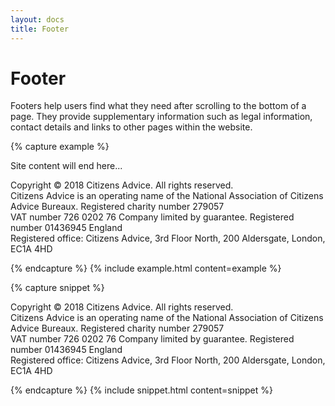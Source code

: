 ```yaml
---
layout: docs
title: Footer
---
```


# Footer

Footers help users find what they need after scrolling to the bottom of a page. They provide supplementary information such as legal information, contact details and links to other pages within the website.

{% capture example %}
<main>Site content will end here...</main>

<footer class="cmt-4 p-7 relative bg-blue-light w-full mt-7">
  <p class="mb-0 black">
    Copyright &copy; 2018 Citizens Advice. All rights reserved.<br>
    Citizens Advice is an operating name of the National Association of Citizens Advice Bureaux. Registered charity number 279057<br>
    VAT number 726 0202 76 Company limited by guarantee. Registered number 01436945 England <br>
    Registered office: Citizens Advice, 3rd Floor North, 200 Aldersgate, London, EC1A 4HD
  </p>
</footer>
{% endcapture %}
{% include example.html content=example %}

{% capture snippet %}
<footer class="cmt-4 p-7 relative bg-blue-light w-full mt-7">
  <div class="c-wrap">
    <p class="mb-0 black">
      Copyright &copy; 2018 Citizens Advice. All rights reserved.<br>
      Citizens Advice is an operating name of the National Association of Citizens Advice Bureaux. Registered charity number 279057 <br>
      VAT number 726 0202 76 Company limited by guarantee. Registered number 01436945 England<br>
      Registered office: Citizens Advice, 3rd Floor North, 200 Aldersgate, London, EC1A 4HD
    </p>
  </div>
</footer>
{% endcapture %}
{% include snippet.html content=snippet %}
